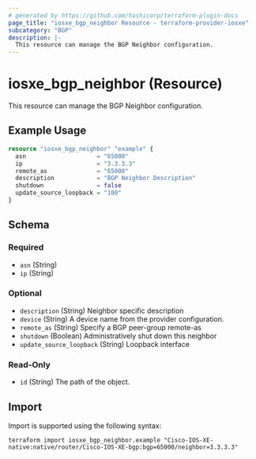 ```yaml
---
# generated by https://github.com/hashicorp/terraform-plugin-docs
page_title: "iosxe_bgp_neighbor Resource - terraform-provider-iosxe"
subcategory: "BGP"
description: |-
  This resource can manage the BGP Neighbor configuration.
---
```


# iosxe_bgp_neighbor (Resource)

This resource can manage the BGP Neighbor configuration.

## Example Usage

```terraform
resource "iosxe_bgp_neighbor" "example" {
  asn                    = "65000"
  ip                     = "3.3.3.3"
  remote_as              = "65000"
  description            = "BGP Neighbor Description"
  shutdown               = false
  update_source_loopback = "100"
}
```

<!-- schema generated by tfplugindocs -->
## Schema

### Required

- `asn` (String)
- `ip` (String)

### Optional

- `description` (String) Neighbor specific description
- `device` (String) A device name from the provider configuration.
- `remote_as` (String) Specify a BGP peer-group remote-as
- `shutdown` (Boolean) Administratively shut down this neighbor
- `update_source_loopback` (String) Loopback interface

### Read-Only

- `id` (String) The path of the object.

## Import

Import is supported using the following syntax:

```shell
terraform import iosxe_bgp_neighbor.example "Cisco-IOS-XE-native:native/router/Cisco-IOS-XE-bgp:bgp=65000/neighbor=3.3.3.3"
```
